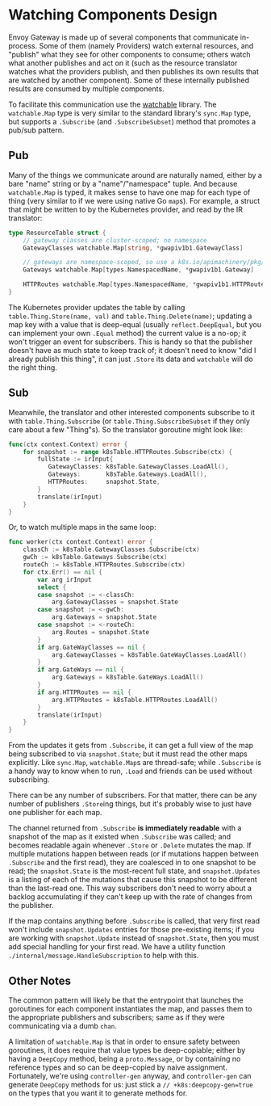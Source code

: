 # Watching Components Design

Envoy Gateway is made up of several components that communicate in-process.  Some of them (namely Providers) watch
external resources, and "publish" what they see for other components to consume; others watch what another publishes and
act on it (such as the resource translator watches what the providers publish, and then publishes its own results that
are watched by another component).  Some of these internally published results are consumed by multiple components.

To facilitate this communication use the [watchable][] library.  The `watchable.Map` type is very similar to the
standard library's `sync.Map` type, but supports a `.Subscribe` (and `.SubscribeSubset`) method that promotes a pub/sub
pattern.

## Pub

Many of the things we communicate around are naturally named, either by a bare "name" string or by a "name"/"namespace"
tuple.  And because `watchable.Map` is typed, it makes sense to have one map for each type of thing (very similar to if
we were using native Go `map`s).  For example, a struct that might be written to by the Kubernetes provider, and read by
the IR translator:

   ```go
   type ResourceTable struct {
       // gateway classes are cluster-scoped; no namespace
       GatewayClasses watchable.Map[string, *gwapiv1b1.GatewayClass]

       // gateways are namespace-scoped, so use a k8s.io/apimachinery/pkg/types.NamespacedName as the map key.
       Gateways watchable.Map[types.NamespacedName, *gwapiv1b1.Gateway]

       HTTPRoutes watchable.Map[types.NamespacedName, *gwapiv1b1.HTTPRoute]
   }
   ```

The Kubernetes provider updates the table by calling `table.Thing.Store(name, val)` and `table.Thing.Delete(name)`;
updating a map key with a value that is deep-equal (usually `reflect.DeepEqual`, but you can implement your own `.Equal`
method) the current value is a no-op; it won't trigger an event for subscribers.  This is handy so that the publisher
doesn't have as much state to keep track of; it doesn't need to know "did I already publish this thing", it can just
`.Store` its data and `watchable` will do the right thing.

## Sub

Meanwhile, the translator and other interested components subscribe to it with `table.Thing.Subscribe` (or
`table.Thing.SubscribeSubset` if they only care about a few "Thing"s).  So the translator goroutine might look like:

   ```go
   func(ctx context.Context) error {
       for snapshot := range k8sTable.HTTPRoutes.Subscribe(ctx) {
           fullState := irInput{
              GatewayClasses: k8sTable.GatewayClasses.LoadAll(),
              Gateways:       k8sTable.Gateways.LoadAll(),
              HTTPRoutes:     snapshot.State,
           }
           translate(irInput)
       }
   }
   ```

Or, to watch multiple maps in the same loop:

   ```go
   func worker(ctx context.Context) error {
       classCh := k8sTable.GatewayClasses.Subscribe(ctx)
       gwCh := k8sTable.Gateways.Subscribe(ctx)
       routeCh := k8sTable.HTTPRoutes.Subscribe(ctx)
       for ctx.Err() == nil {
           var arg irInput
           select {
           case snapshot := <-classCh:
               arg.GatewayClasses = snapshot.State
           case snapshot := <-gwCh:
               arg.Gateways = snapshot.State
           case snapshot := <-routeCh:
               arg.Routes = snapshot.State
           }
           if arg.GateWayClasses == nil {
               arg.GatewayClasses = k8sTable.GateWayClasses.LoadAll()
           }
           if arg.GateWays == nil {
               arg.Gateways = k8sTable.GateWays.LoadAll()
           }
           if arg.HTTPRoutes == nil {
               arg.HTTPRoutes = k8sTable.HTTPRoutes.LoadAll()
           }
           translate(irInput)
       }
   }
   ```

From the updates it gets from `.Subscribe`, it can get a full view of the map being subscribed to via `snapshot.State`;
but it must read the other maps explicitly.  Like `sync.Map`, `watchable.Map`s are thread-safe; while `.Subscribe` is a
handy way to know when to run, `.Load` and friends can be used without subscribing.

There can be any number of subscribers.  For that matter, there can be any number of publishers `.Store`ing things, but
it's probably wise to just have one publisher for each map.

The channel returned from `.Subscribe` **is immediately readable** with a snapshot of the map as it existed when
`.Subscribe` was called; and becomes readable again whenever `.Store` or `.Delete` mutates the map.  If multiple
mutations happen between reads (or if mutations happen between `.Subscribe` and the first read), they are coalesced in
to one snapshot to be read; the `snapshot.State` is the most-recent full state, and `snapshot.Updates` is a listing of
each of the mutations that cause this snapshot to be different than the last-read one.  This way subscribers don't need
to worry about a backlog accumulating if they can't keep up with the rate of changes from the publisher.

If the map contains anything before `.Subscribe` is called, that very first read won't include `snapshot.Updates`
entries for those pre-existing items; if you are working with `snapshot.Update` instead of `snapshot.State`, then you
must add special handling for your first read.  We have a utility function `./internal/message.HandleSubscription` to
help with this.

## Other Notes

The common pattern will likely be that the entrypoint that launches the goroutines for each component instantiates the
map, and passes them to the appropriate publishers and subscribers; same as if they were communicating via a dumb
`chan`.

A limitation of `watchable.Map` is that in order to ensure safety between goroutines, it does require that value types
be deep-copiable; either by having a `DeepCopy` method, being a `proto.Message`, or by containing no reference types and
so can be deep-copied by naive assignment.  Fortunately, we're using `controller-gen` anyway, and `controller-gen` can
generate `DeepCopy` methods for us: just stick a `// +k8s:deepcopy-gen=true` on the types that you want it to generate
methods for.

[watchable]: https://pkg.go.dev/github.com/telepresenceio/watchable

